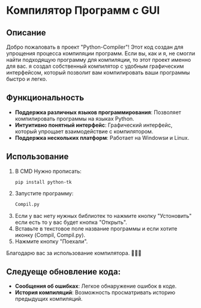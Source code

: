# Компилятор Программ с GUI

## Описание

Добро пожаловать в проект "Python-Compiler"! Этот код создан для упрощения процесса компиляции программ. Если вы, как и я, не смогли найти подходящую программу для компиляции, то этот проект именно для вас. я создал собственный компилятор с удобным графическим интерфейсом, который позволит вам компилировать ваши программы быстро и легко.

## Функциональность

- **Поддержка различных языков программирования**: Позволяет компилировать программы на языках Python.
- **Интуитивно понятный интерфейс**: Графический интерфейс, который упрощает взаимодействие с компилятором.
- **Поддержка нескольких платформ**: Работает на Windowsи и Linux.

## Использование

1. В CMD Нужно прописать:
   ```CMD
   pip install python-tk
   ```
1. Запустите программу:
   ```Python
   Compil.py
   ```
2. Если у вас нету нужных библиотек то нажмите кнопку "Устоновить" если есть то у вас будет кнопка "Открыть".
2. Вставьте в текстовое поле название программы и если хотите иконку (Compil, Compil.py).
4. Нажмите кнопку "Поехали".

Благодарю вас за использование компилятора. 🚀👨‍💻

## Следуеще обновление кода:
- **Сообщения об ошибках**: Легкое обнаружение ошибок в коде.
- **История компиляций**: Возможность просматривать историю предыдущих компиляций.
